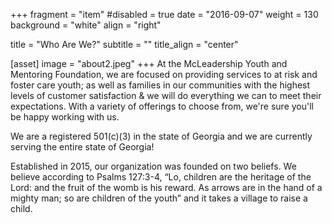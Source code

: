 +++
fragment = "item"
#disabled = true
date = "2016-09-07"
weight = 130
background = "white"
align = "right"

title = "Who Are We?"
subtitle = ""
title_align = "center"


[asset]
  image = "about2.jpeg"
+++
At the McLeadership Youth and Mentoring Foundation, we are focused on providing services to at risk and foster care youth; as well as families in our communities with the highest levels of customer satisfaction & we will do everything we can to meet their expectations. With a variety of offerings to choose from, we're sure you'll be happy working with us.


We are a registered 501(c)(3) in the state of Georgia and we are currently serving the entire state of Georgia! 



Established in 2015, our organization was founded on two beliefs. We believe according to Psalms 127:3-4, “Lo, children are the heritage of the Lord: and the fruit of the womb is his reward. As arrows are in the hand of a mighty man; so are children of the youth” and it takes a village to raise a child. 
